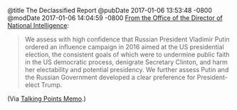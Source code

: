 @title The Declassified Report
@pubDate 2017-01-06 13:53:48 -0800
@modDate 2017-01-06 14:04:59 -0800
<a href="https://drive.google.com/file/d/0B_xkD-ebWeI1NFl2UnVFODFISlE/view">From the Office of the Director of National Intelligence</a>:

>We assess with high confidence that Russian President Vladimir Putin ordered an influence campaign in 2016 aimed at the US presidential election, the consistent goals of which were to undermine public faith in the US democratic process, denigrate Secretary Clinton, and harm her electability and potential presidency. We further assess Putin and the Russian Government developed a clear preference for President-elect Trump.

(Via <a href="http://talkingpointsmemo.com/news/putin-ordered-campaign-influence-election">Talking Points Memo</a>.)
